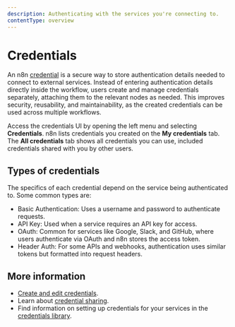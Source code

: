 ```yaml
---
description: Authenticating with the services you're connecting to.
contentType: overview
---
```


# Credentials

An n8n [credential](/glossary.md#credential-n8n) is a secure way to store authentication details needed to connect to external services. Instead of entering authentication details directly inside the workflow, users create and manage credentials separately, attaching them to the relevant nodes as needed. This improves security, reusability, and maintainability, as the created credentials can be used across multiple workflows.

Access the credentials UI by opening the left menu and selecting **Credentials**. n8n lists credentials you created on the **My credentials** tab. The **All credentials** tab shows all credentials you can use, included credentials shared with you by other users.

## Types of credentials

The specifics of each credential depend on the service being authenticated to. Some common types are:

- Basic Authentication: Uses a username and password to authenticate requests.
- API Key: Used when a service requires an API key for access.
- OAuth: Common for services like Google, Slack, and GitHub, where users authenticate via OAuth and n8n stores the access token.
- Header Auth: For some APIs and webhooks, authentication uses similar tokens but formatted into request headers.

## More information

* [Create and edit credentials](/credentials/add-edit-credentials.md).
* Learn about [credential sharing](/credentials/credential-sharing.md).
* Find information on setting up credentials for your services in the [credentials library](/integrations/builtin/credentials/index.md).


